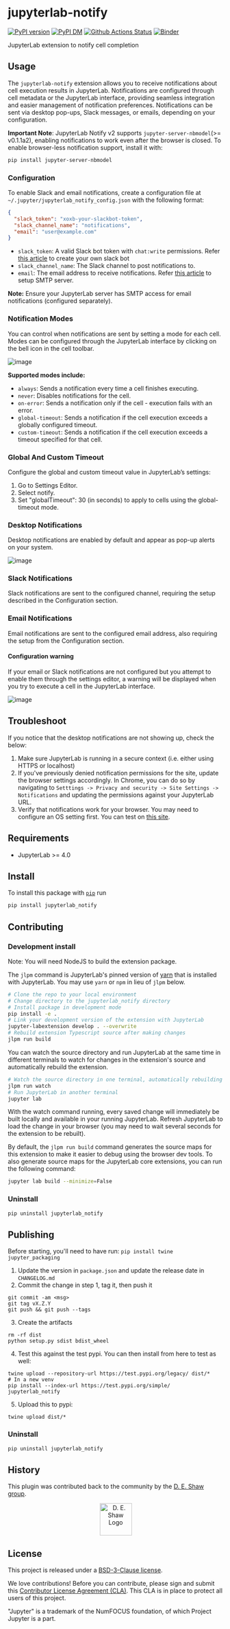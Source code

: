 # jupyterlab-notify

[![PyPI version][pypi-image]][pypi-url] [![PyPI DM][pypi-dm-image]][pypi-url]
[![Github Actions Status][github-status-image]][github-status-url] [![Binder][binder-image]][binder-url]

JupyterLab extension to notify cell completion

## Usage

The `jupyterlab-notify` extension allows you to receive notifications about cell execution results in JupyterLab. Notifications are configured through cell metadata or the JupyterLab interface, providing seamless integration and easier management of notification preferences. Notifications can be sent via desktop pop-ups, Slack messages, or emails, depending on your configuration.

**Important Note**: JupyterLab Notify v2 supports `jupyter-server-nbmodel`(>= v0.1.1a2), enabling notifications to work even after the browser is closed. To enable browser-less notification support, install it with:

```bash
pip install jupyter-server-nbmodel
```

### Configuration

To enable Slack and email notifications, create a configuration file at `~/.jupyter/jupyterlab_notify_config.json` with the following format:

```json
{
  "slack_token": "xoxb-your-slackbot-token",
  "slack_channel_name": "notifications",
  "email": "user@example.com"
}
```

- `slack_token`: A valid Slack bot token with `chat:write` permissions. Refer [this article](https://help.thebotplatform.com/en/articles/7233667-how-to-create-a-slack-bot) to create your own slack bot
- `slack_channel_name`: The Slack channel to post notifications to.
- `email`: The email address to receive notifications. Refer [this article](https://mailtrap.io/blog/setup-smtp-server/) to setup SMTP server.

**Note:** Ensure your JupyterLab server has SMTP access for email notifications (configured separately).

### Notification Modes

You can control when notifications are sent by setting a mode for each cell. Modes can be configured through the JupyterLab interface by clicking on the bell icon in the cell toolbar.

![image](https://github.com/user-attachments/assets/b384c0ee-88d0-47e8-9825-e42becf657a7)

**Supported modes include:**

- `always`: Sends a notification every time a cell finishes executing.
- `never`: Disables notifications for the cell.
- `on-error`: Sends a notification only if the cell - execution fails with an error.
- `global-timeout`: Sends a notification if the cell execution exceeds a globally configured timeout.
- `custom-timeout`: Sends a notification if the cell execution exceeds a timeout specified for that cell.

### Global And Custom Timeout

Configure the global and custom timeout value in JupyterLab’s settings:

1. Go to Settings Editor.
2. Select notify.
3. Set "globalTimeout": 30 (in seconds) to apply to cells using the global-timeout mode.

### Desktop Notifications

Desktop notifications are enabled by default and appear as pop-up alerts on your system.

![image](https://github.com/user-attachments/assets/77bb746d-2f00-4473-8a5e-28cb4ecba115)

### Slack Notifications

Slack notifications are sent to the configured channel, requiring the setup described in the Configuration section.

### Email Notifications

Email notifications are sent to the configured email address, also requiring the setup from the Configuration section.

#### Configuration warning

If your email or Slack notifications are not configured but you attempt to enable them through the settings editor, a warning will be displayed when you try to execute a cell in the JupyterLab interface.

![image](https://github.com/user-attachments/assets/d7ae64f0-e409-44db-a3a9-f657882da532)

## Troubleshoot

If you notice that the desktop notifications are not showing up, check the below:

1. Make sure JupyterLab is running in a secure context (i.e. either using HTTPS or localhost)
2. If you've previously denied notification permissions for the site, update the browser settings accordingly. In Chrome, you can do so by navigating to `Setttings -> Privacy and security -> Site Settings -> Notifications` and updating the permissions against your JupyterLab URL.
3. Verify that notifications work for your browser. You may need to configure an OS setting first. You can test on [this site](https://web-push-book.gauntface.com/demos/notification-examples/).

## Requirements

- JupyterLab >= 4.0

## Install

To install this package with [`pip`](https://pip.pypa.io/en/stable/) run

```bash
pip install jupyterlab_notify
```

## Contributing

### Development install

Note: You will need NodeJS to build the extension package.

The `jlpm` command is JupyterLab's pinned version of
[yarn](https://yarnpkg.com/) that is installed with JupyterLab. You may use
`yarn` or `npm` in lieu of `jlpm` below.

```bash
# Clone the repo to your local environment
# Change directory to the jupyterlab_notify directory
# Install package in development mode
pip install -e .
# Link your development version of the extension with JupyterLab
jupyter-labextension develop . --overwrite
# Rebuild extension Typescript source after making changes
jlpm run build
```

You can watch the source directory and run JupyterLab at the same time in different terminals to watch for changes in the extension's source and automatically rebuild the extension.

```bash
# Watch the source directory in one terminal, automatically rebuilding when needed
jlpm run watch
# Run JupyterLab in another terminal
jupyter lab
```

With the watch command running, every saved change will immediately be built locally and available in your running JupyterLab. Refresh JupyterLab to load the change in your browser (you may need to wait several seconds for the extension to be rebuilt).

By default, the `jlpm run build` command generates the source maps for this extension to make it easier to debug using the browser dev tools. To also generate source maps for the JupyterLab core extensions, you can run the following command:

```bash
jupyter lab build --minimize=False
```

### Uninstall

```bash
pip uninstall jupyterlab_notify
```

## Publishing

Before starting, you'll need to have run: `pip install twine jupyter_packaging`

1. Update the version in `package.json` and update the release date in `CHANGELOG.md`
2. Commit the change in step 1, tag it, then push it

```
git commit -am <msg>
git tag vX.Z.Y
git push && git push --tags
```

3. Create the artifacts

```
rm -rf dist
python setup.py sdist bdist_wheel
```

4. Test this against the test pypi. You can then install from here to test as well:

```
twine upload --repository-url https://test.pypi.org/legacy/ dist/*
# In a new venv
pip install --index-url https://test.pypi.org/simple/ jupyterlab_notify
```

5. Upload this to pypi:

```
twine upload dist/*
```

### Uninstall

```bash
pip uninstall jupyterlab_notify
```

## History

This plugin was contributed back to the community by the [D. E. Shaw group](https://www.deshaw.com/).

<p align="center">
    <a href="https://www.deshaw.com">
       <img src="https://www.deshaw.com/assets/logos/blue_logo_417x125.png" alt="D. E. Shaw Logo" height="75" >
    </a>
</p>

## License

This project is released under a [BSD-3-Clause license](https://github.com/deshaw/jupyterlab-notify/blob/master/LICENSE.txt).

We love contributions! Before you can contribute, please sign and submit this [Contributor License Agreement (CLA)](https://www.deshaw.com/oss/cla).
This CLA is in place to protect all users of this project.

"Jupyter" is a trademark of the NumFOCUS foundation, of which Project Jupyter is a part.

[pypi-url]: https://pypi.org/project/jupyterlab-notify
[pypi-image]: https://img.shields.io/pypi/v/jupyterlab-notify
[pypi-dm-image]: https://img.shields.io/pypi/dm/jupyterlab-notify
[github-status-image]: https://github.com/deshaw/jupyterlab-notify/workflows/Build/badge.svg
[github-status-url]: https://github.com/deshaw/jupyterlab-notify/actions?query=workflow%3ABuild
[binder-image]: https://mybinder.org/badge_logo.svg
[binder-url]: https://mybinder.org/v2/gh/deshaw/jupyterlab-notify.git/main?urlpath=lab%2Ftree%2Fnotebooks%2Findex.ipynb
